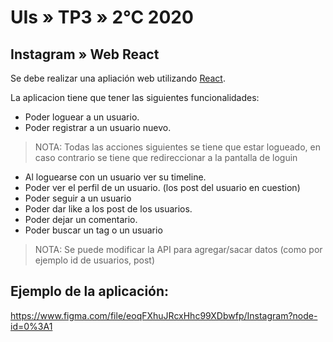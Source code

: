 # UIs » TP3 » 2°C 2020

## Instagram » Web React

Se debe realizar una apliación web utilizando [React](https://es.reactjs.org/).

La aplicacion tiene que tener las siguientes funcionalidades:

* Poder loguear a un usuario.
* Poder registrar a un usuario nuevo.

> NOTA: Todas las acciones siguientes se tiene que estar logueado, en caso contrario se tiene que redireccionar a la pantalla de loguin

* Al loguearse con un usuario ver su timeline.
* Poder ver el perfil de un usuario. (los post del usuario en cuestion)
* Poder seguir a un usuario
* Poder dar like a los post de los usuarios.
* Poder dejar un comentario.
* Poder buscar un tag o un usuario

> NOTA: Se puede modificar la API para agregar/sacar datos (como por ejemplo id de usuarios, post)

## Ejemplo de la aplicación:

https://www.figma.com/file/eoqFXhuJRcxHhc99XDbwfp/Instagram?node-id=0%3A1
